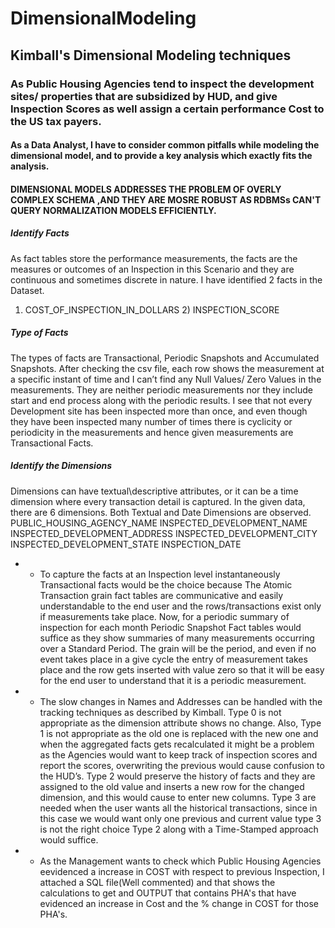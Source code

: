 # DimensionalModeling
## Kimball's Dimensional Modeling techniques

### As Public Housing Agencies tend to inspect the development sites/ properties that are subsidized by HUD, and give Inspection Scores as well assign a certain performance Cost to the US  tax payers. 
####  As a Data Analyst, I have to consider common pitfalls while modeling the dimensional model, and to provide a key analysis which exactly fits the analysis.
####  DIMENSIONAL MODELS ADDRESSES THE PROBLEM OF OVERLY COMPLEX SCHEMA ,AND THEY ARE MOSRE ROBUST AS RDBMSs CAN'T QUERY NORMALIZATION MODELS EFFICIENTLY.

##### Identify Facts
As fact tables store the performance measurements, the facts are the measures or outcomes of an Inspection in this Scenario and they are continuous and sometimes discrete in nature.
I have identified 2 facts in the Dataset. 
1)	COST_OF_INSPECTION_IN_DOLLARS 2) INSPECTION_SCORE

##### Type of Facts
The types of facts are Transactional, Periodic Snapshots and Accumulated Snapshots. After checking the csv file, each row shows the measurement at a specific instant of time and I can’t find any Null Values/ Zero Values in the measurements. They are neither periodic measurements nor they include start and end process along with the periodic results. I see that not every Development site has been inspected more than once, and even though they have been inspected many number of times there is cyclicity or periodicity in the measurements and hence given measurements are Transactional Facts.

##### Identify the Dimensions
Dimensions can have textual\descriptive attributes, or it can be a time dimension where every transaction detail is captured. In the given data, there are 6 dimensions. Both Textual and Date Dimensions are observed.
PUBLIC_HOUSING_AGENCY_NAME
INSPECTED_DEVELOPMENT_NAME
INSPECTED_DEVELOPMENT_ADDRESS
INSPECTED_DEVELOPMENT_CITY
INSPECTED_DEVELOPMENT_STATE
INSPECTION_DATE

* * To capture the facts at an Inspection level instantaneously Transactional facts would be the choice because The Atomic Transaction grain fact tables are communicative and easily understandable to the end user and the rows/transactions exist only if measurements take place.
 Now, for a periodic summary of inspection for each month Periodic Snapshot Fact tables would suffice as they show summaries of many measurements occurring over a Standard Period. The grain will be the period, and even if no event takes place in a give cycle the entry of measurement takes place and the row gets inserted with value zero so that it will be easy for the end user to understand that it is a periodic measurement.
 
 * * The slow changes in Names and Addresses can be handled with the tracking techniques as described by Kimball. Type 0 is not appropriate as the dimension attribute shows no change. Also, Type 1 is not appropriate as the old one is replaced with the new one and when the aggregated facts gets recalculated it might be a problem as the Agencies would want to keep track of inspection scores and report the scores, overwriting the previous would cause confusion to the HUD’s. Type 2 would preserve the history of facts and they are assigned to the old value and inserts a new row for the changed dimension, and this would cause to enter new columns. Type 3 are needed when the user wants all the historical transactions, since in this case we would want only one previous and current value type 3 is not the right choice Type 2 along with a Time-Stamped approach would suffice.
 
 * * As the Management wants to check which Public Housing Agencies eevidenced a increase in COST with respect to previous Inspection, I attached a SQL file(Well commented) and that shows the calculations to get and OUTPUT that contains PHA's that have evidenced an increase in Cost and the % change in COST for those PHA's.


